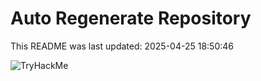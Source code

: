 # Auto Regenerate Repository

This README was last updated: 2025-04-25 18:50:46

 ![TryHackMe](https://tryhackme.com/badge/533634)